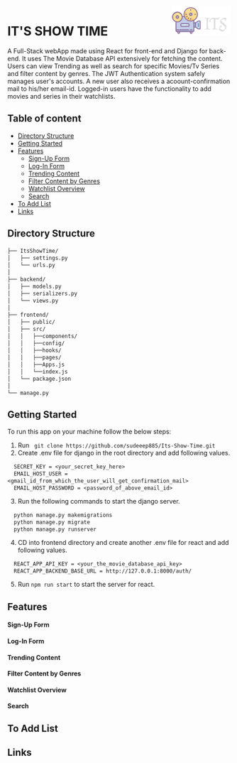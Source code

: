 <br />

  <a href="https://its-show-time.netlify.app/">
    <img src="https://github.com/sudeeep885/Its-Show-Time/blob/main/frontend/src/2_objects.png?raw=true" alt="its-logo" align="right">
  </a>

# IT'S SHOW TIME

<p>
  A Full-Stack webApp made using React for front-end and Django for back-end. It uses The Movie Database API extensively for fetching the content. Users can view Trending as well as search for specific Movies/Tv Series and filter content by genres. The JWT Authentication system safely manages user's accounts. A new user also receives a acoount-confirmation mail to his/her email-id. Logged-in users have the functionality to add movies and series in their watchlists.
</p>

## Table of content

- [Directory Structure](#directory-structure)
- [Getting Started](#getting-started)
- [Features](#features)
  - [Sign-Up Form](#sign-up-form)
  - [Log-In Form](#log-in-form)
  - [Trending Content](#trending-content)
  - [Filter Content by Genres](#filter-content-by-genres)
  - [Watchlist Overview](#watchlist-overview)
  - [Search](#search)
- [To Add List](#to-add-list)
- [Links](#links)

## Directory Structure

```
├── ItsShowTime/
│   ├── settings.py
│   └── urls.py
│
├── backend/
│   ├── models.py
│   ├── serializers.py
│   └── views.py
│
├── frontend/
│   ├── public/
│   ├── src/
│   │   ├──components/
│   │   ├──config/
│   │   ├──hooks/
│   │   ├──pages/
│   │   ├──Apps.js
│   │   └──index.js
│   └── package.json
│
└── manage.py
```

## Getting Started

  To run this app on your machine follow the below steps:
  1. Run ``` git clone https://github.com/sudeeep885/Its-Show-Time.git```
  2. Create .env file for django in the root directory and add following values.
``` 
  SECRET_KEY = <your_secret_key_here>
  EMAIL_HOST_USER = <gmail_id_from_which_the_user_will_get_confirmation_mail>
  EMAIL_HOST_PASSWORD = <password_of_above_email_id> 
```
  3. Run the following commands to start the django server.
```
  python manage.py makemigrations
  python manage.py migrate
  python manage.py runserver
```

  4. CD into frontend directory and create another .env file for react and add following values.
``` 
  REACT_APP_API_KEY = <your_the_movie_database_api_key>
  REACT_APP_BACKEND_BASE_URL = http://127.0.0.1:8000/auth/
```
  5. Run ```npm run start``` to start the server for react.


## Features

#### Sign-Up Form

#### Log-In Form

#### Trending Content

#### Filter Content by Genres

#### Watchlist Overview

#### Search

## To Add List

## Links

